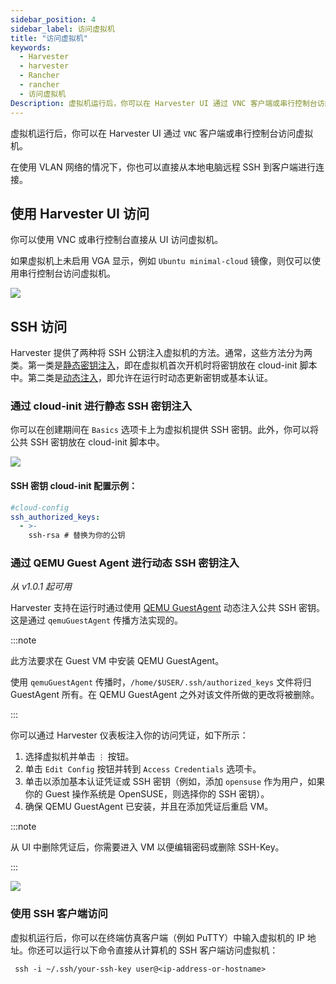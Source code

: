 ```yaml
---
sidebar_position: 4
sidebar_label: 访问虚拟机
title: "访问虚拟机"
keywords:
  - Harvester
  - harvester
  - Rancher
  - rancher
  - 访问虚拟机
Description: 虚拟机运行后，你可以在 Harvester UI 通过 VNC 客户端或串行控制台访问虚拟机。
---
```


虚拟机运行后，你可以在 Harvester UI 通过 `VNC` 客户端或串行控制台访问虚拟机。

在使用 VLAN 网络的情况下，你也可以直接从本地电脑远程 SSH 到客户端进行连接。

## 使用 Harvester UI 访问

你可以使用 VNC 或串行控制台直接从 UI 访问虚拟机。

如果虚拟机上未启用 VGA 显示，例如 `Ubuntu minimal-cloud` 镜像，则仅可以使用串行控制台访问虚拟机。

![](/img/v1.0/vm/access-to-vm.png)

## SSH 访问

Harvester 提供了两种将 SSH 公钥注入虚拟机的方法。通常，这些方法分为两类。第一类是[静态密钥注入](#通过-cloud-init-进行静态-ssh-密钥注入)，即在虚拟机首次开机时将密钥放在 cloud-init 脚本中。第二类是[动态注入](#通过-qemu-guest-agent-进行动态-ssh-密钥注入)，即允许在运行时动态更新密钥或基本认证。

### 通过 cloud-init 进行静态 SSH 密钥注入

你可以在创建期间在 `Basics` 选项卡上为虚拟机提供 SSH 密钥。此外，你可以将公共 SSH 密钥放在 cloud-init 脚本中。

![](/img/v1.0/vm/vm-ssh-keys.png)

#### SSH 密钥 cloud-init 配置示例：
```yaml
#cloud-config
ssh_authorized_keys:
  - >-
    ssh-rsa # 替换为你的公钥
```

### 通过 QEMU Guest Agent 进行动态 SSH 密钥注入

_从 v1.0.1 起可用_

Harvester 支持在运行时通过使用 [QEMU GuestAgent](https://wiki.qemu.org/Features/GuestAgent) 动态注入公共 SSH 密钥。这是通过 `qemuGuestAgent` 传播方法实现的。

:::note

此方法要求在 Guest VM 中安装 QEMU GuestAgent。

使用 `qemuGuestAgent` 传播时，`/home/$USER/.ssh/authorized_keys` 文件将归 GuestAgent 所有。在 QEMU GuestAgent 之外对该文件所做的更改将被删除。

:::

你可以通过 Harvester 仪表板注入你的访问凭证，如下所示：

1. 选择虚拟机并单击 `⋮` 按钮。
2. 单击 `Edit Config` 按钮并转到 `Access Credentials` 选项卡。
3. 单击以添加基本认证凭证或 SSH 密钥（例如，添加 `opensuse` 作为用户，如果你的 Guest 操作系统是 OpenSUSE，则选择你的 SSH 密钥）。
4. 确保 QEMU GuestAgent 已安装，并且在添加凭证后重启 VM。

:::note

从 UI 中删除凭证后，你需要进入 VM 以便编辑密码或删除 SSH-Key。

:::

![](/img/v1.0/vm/vm-add-access-credentails.png)



### 使用 SSH 客户端访问
虚拟机运行后，你可以在终端仿真客户端（例如 PuTTY）中输入虚拟机的 IP 地址。你还可以运行以下命令直接从计算机的 SSH 客户端访问虚拟机：

```
 ssh -i ~/.ssh/your-ssh-key user@<ip-address-or-hostname>
```
